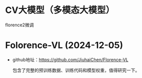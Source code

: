 # CV大模型（多模态大模型）



florence2微调


# Folorence-VL (2024-12-05)

* github地址：https://github.com/JiuhaiChen/Florence-VL

    包含了完整的预训练数据、训练代码和模型权重，值得研究一下。

    